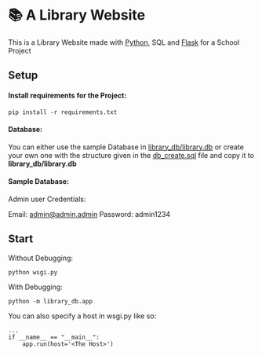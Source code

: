 # 📚 A Library Website
This is a Library Website made with [Python](https://github.com/python/cpython), SQL and [Flask](https://github.com/pallets/flask) for a School Project

## Setup

#### Install requirements for the Project:
```
pip install -r requirements.txt
```
#### Database:

You can either use the sample Database in  [library_db/library.db](https://github.com/sdaqo/library_website/blob/main/library_db/library.db) or create your own one with the structure given in the [db_create.sql](https://github.com/sdaqo/library_website/blob/main/db_create.sql) file and copy it to **library_db/library.db**

#### Sample Database:

Admin user Credentials:

Email: admin@admin.admin Password: admin1234

## Start

Without Debugging:
```
python wsgi.py
```

With Debugging:
```
python -m library_db.app
```
You can also specify a host in wsgi.py like so:
```
...
if __name__ == "__main__":
    app.run(host='<The Host>')
```
